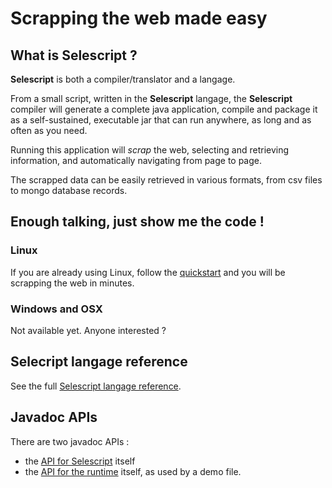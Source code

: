 # Scrapping the web made easy

## What is **Selescript** ?

**Selescript** is both a compiler/translator and a langage.

From a small script, written in the **Selescript** langage, the **Selescript** compiler 
will generate a complete java application, compile and package it as a 
self-sustained, executable jar that can run anywhere, as long and as often as you need.

Running this application will *scrap* the web, selecting and retrieving  
information, and automatically navigating from page to page. 

The scrapped data can be easily retrieved in various formats, from csv files to 
mongo database records.

## Enough talking, just show me the code !

### Linux

If you are already using Linux, follow the [quickstart](pages/quickstart.html) and you will be scrapping the web in minutes.

### Windows and OSX 

Not available yet. Anyone interested ?

## Selecript langage reference

See the full [Selescript langage reference](pages/langreference.html).

## Javadoc APIs

There are two javadoc APIs :

* the [API for Selescript](pages/selescript-api) itself
* the [API for the runtime](pages/runtime-api) itself, as used by a demo file.
